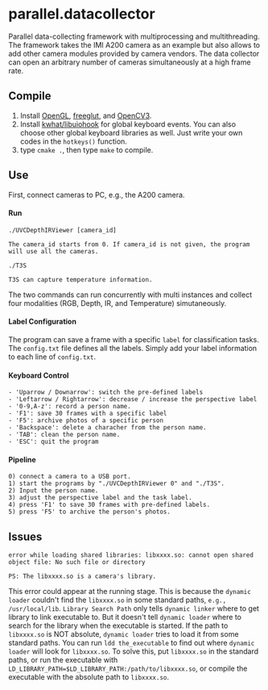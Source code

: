 # parallel.datacollector
Parallel data-collecting framework with multiprocessing and multithreading. The framework takes the IMI A200 camera as an example but also allows to add other camera modules provided by camera vendors. The data collector can open an arbitrary number of cameras simultaneously at a high frame rate. 

## Compile
1. Install [OpenGL](https://www.opengl.org/), [freeglut](http://freeglut.sourceforge.net/), and [OpenCV3](https://opencv.org/).
2. Install [kwhat/libuiohook](https://github.com/kwhat/libuiohook) for global keyboard events. You can also choose other global keyboard libraries as well. Just write your own codes in the `hotkeys()` function.
3. type `cmake .`, then type `make` to compile.

## Use

First, connect cameras to PC, e.g., the A200 camera.

#### Run
```
./UVCDepthIRViewer [camera_id] 

The camera_id starts from 0. If camera_id is not given, the program will use all the cameras.

./T3S 

T3S can capture temperature information.

```

The two commands can run concurrently with multi instances and collect four modalities (RGB, Depth, IR, and Temperature) simutaneously.

#### Label Configuration
The program can save a frame with a specific `label` for classification tasks. The `config.txt` file defines all the labels. Simply add your label information to each line of `config.txt`. 

#### Keyboard Control
```
- 'Uparrow / Downarrow': switch the pre-defined labels
- 'Leftarrow / Rightarrow': decrease / increase the perspective label
- '0-9,A-z': record a person name.
- 'F1': save 30 frames with a specific label
- 'F5': archive photos of a specific person
- 'Backspace': delete a characher from the person name.
- 'TAB': clean the person name.
- 'ESC': quit the program
```

#### Pipeline

```
0) connect a camera to a USB port.
1) start the programs by "./UVCDepthIRViewer 0" and "./T3S".
2) Input the person name.
3) adjust the perspective label and the task label.
4) press 'F1' to save 30 frames with pre-defined labels.
5) press 'F5' to archive the person's photos.
```


## Issues
```
error while loading shared libraries: libxxxx.so: cannot open shared object file: No such file or directory

PS: The libxxxx.so is a camera's library.
```
This error could appear at the running stage. This is because the `dynamic loader` couldn't find the `libxxxx.so` in some standard paths, `e.g., /usr/local/lib`. `Library Search Path` only tells `dynamic linker` where to get library to link executable to. But it doesn't tell `dynamic loader` where to search for the library when the executable is started. If the path to `libxxxx.so` is NOT absolute, `dynamic loader` tries to load it from some standard paths. You can run `ldd the_executable` to find out where `dynamic loader` will look for `libxxxx.so`. To solve this, put `libxxxx.so` in the standard paths, or run the executable with `LD_LIBRARY_PATH=$LD_LIBRARY_PATH:/path/to/libxxxx.so`, or compile the executable with the absolute path to `libxxxx.so`. 


